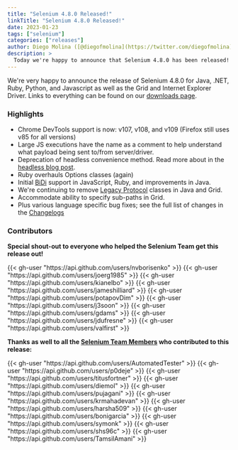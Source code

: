 ```yaml
---
title: "Selenium 4.8.0 Released!"
linkTitle: "Selenium 4.8.0 Released!"
date: 2023-01-23
tags: ["selenium"]
categories: ["releases"]
author: Diego Molina ([@diegofmolina](https://twitter.com/diegofmolina))
description: >
  Today we're happy to announce that Selenium 4.8.0 has been released!
---
```


We're very happy to announce the release of Selenium 4.8.0 for Java, 
.NET, Ruby, Python, and Javascript as well as the Grid and Internet Explorer Driver.
Links to everything can be found on our [downloads page][downloads].

### Highlights

  * Chrome DevTools support is now: v107, v108, and v109 (Firefox still uses v85 for all versions)
  * Large JS executions have the name as a comment to help understand what payload being sent to/from server/driver.
  * Deprecation of headless convenience method. Read more about in the [headless blog post](/blog/2023/headless-is-going-away/).
  * Ruby overhauls Options classes (again)
  * Initial [BiDi] support in JavaScript, Ruby, and improvements in Java.
  * We're continuing to remove [Legacy Protocol](/blog/2022/legacy-protocol-support/) classes in Java and Grid. 
  * Accommodate ability to specify sub-paths in Grid.
  * Plus various language specific bug fixes; see the full list of changes in the [Changelogs][bindings]

### Contributors

**Special shout-out to everyone who helped the Selenium Team get this release out!**

<div class="row justify-content-center">
  <div class="col-11 p-4 bg-transparent">
    <div class="row justify-content-center">
{{< gh-user "https://api.github.com/users/nvborisenko" >}} 
{{< gh-user "https://api.github.com/users/joerg1985" >}}
{{< gh-user "https://api.github.com/users/kianelbo" >}}
{{< gh-user "https://api.github.com/users/jameshilliard" >}}
{{< gh-user "https://api.github.com/users/potapovDim" >}}
{{< gh-user "https://api.github.com/users/j3soon" >}}
{{< gh-user "https://api.github.com/users/gdams" >}}
{{< gh-user "https://api.github.com/users/jdufresne" >}}
{{< gh-user "https://api.github.com/users/valfirst" >}}
    </div>
  </div>
</div>

**Thanks as well to all the [Selenium Team Members][team] who contributed to this release:**

<div class="row justify-content-center">
  <div class="col-11 p-4 bg-transparent">
    <div class="row justify-content-center">
{{< gh-user "https://api.github.com/users/AutomatedTester" >}}
{{< gh-user "https://api.github.com/users/p0deje" >}}
{{< gh-user "https://api.github.com/users/titusfortner" >}}
{{< gh-user "https://api.github.com/users/diemol" >}}
{{< gh-user "https://api.github.com/users/pujagani" >}}
{{< gh-user "https://api.github.com/users/krmahadevan" >}}
{{< gh-user "https://api.github.com/users/harsha509" >}}
{{< gh-user "https://api.github.com/users/bonigarcia" >}}
{{< gh-user "https://api.github.com/users/symonk" >}} 
{{< gh-user "https://api.github.com/users/shs96c" >}} 
{{< gh-user "https://api.github.com/users/TamsilAmani" >}}
    </div>
  </div>
</div>

[downloads]: /downloads
[bindings]: /downloads#bindings
[team]: /project/structure
[BiDi]: https://github.com/w3c/webdriver-bidi

